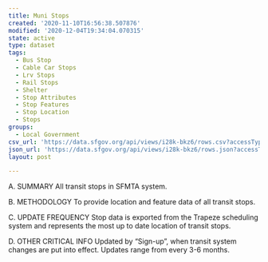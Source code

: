 ```yaml
---
title: Muni Stops
created: '2020-11-10T16:56:38.507876'
modified: '2020-12-04T19:34:04.070315'
state: active
type: dataset
tags:
  - Bus Stop
  - Cable Car Stops
  - Lrv Stops
  - Rail Stops
  - Shelter
  - Stop Attributes
  - Stop Features
  - Stop Location
  - Stops
groups:
  - Local Government
csv_url: 'https://data.sfgov.org/api/views/i28k-bkz6/rows.csv?accessType=DOWNLOAD'
json_url: 'https://data.sfgov.org/api/views/i28k-bkz6/rows.json?accessType=DOWNLOAD'
layout: post

---
```

A. SUMMARY All transit stops in SFMTA system. 

B. METHODOLOGY  To provide location and feature data of all transit stops.

C. UPDATE FREQUENCY  Stop data is exported from the Trapeze scheduling system and represents the most up to date location of transit stops. 

D. OTHER CRITICAL INFO  Updated by “Sign-up”, when transit system changes are put into effect. Updates range from every 3-6 months.
